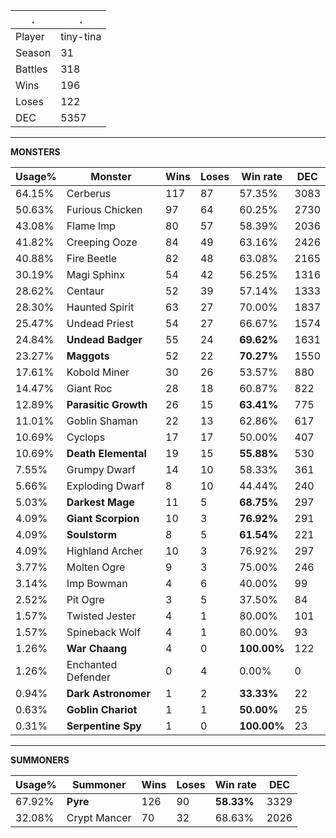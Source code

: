 .|.
|-|-
Player|tiny-tina
Season|31
Battles|318
Wins|196
Loses|122
DEC|5357

---
**MONSTERS**

Usage%|Monster|Wins|Loses|Win rate|DEC|
-|-|-|-|-|-|
64.15%|Cerberus|117|87|57.35%|3083|
50.63%|Furious Chicken|97|64|60.25%|2730|
43.08%|Flame Imp|80|57|58.39%|2036|
41.82%|Creeping Ooze|84|49|63.16%|2426|
40.88%|Fire Beetle|82|48|63.08%|2165|
30.19%|Magi Sphinx|54|42|56.25%|1316|
28.62%|Centaur|52|39|57.14%|1333|
28.30%|Haunted Spirit|63|27|70.00%|1837|
25.47%|Undead Priest|54|27|66.67%|1574|
24.84%|**Undead Badger**|55|24|**69.62%**|1631|
23.27%|**Maggots**|52|22|**70.27%**|1550|
17.61%|Kobold Miner|30|26|53.57%|880|
14.47%|Giant Roc|28|18|60.87%|822|
12.89%|**Parasitic Growth**|26|15|**63.41%**|775|
11.01%|Goblin Shaman|22|13|62.86%|617|
10.69%|Cyclops|17|17|50.00%|407|
10.69%|**Death Elemental**|19|15|**55.88%**|530|
7.55%|Grumpy Dwarf|14|10|58.33%|361|
5.66%|Exploding Dwarf|8|10|44.44%|240|
5.03%|**Darkest Mage**|11|5|**68.75%**|297|
4.09%|**Giant Scorpion**|10|3|**76.92%**|291|
4.09%|**Soulstorm**|8|5|**61.54%**|221|
4.09%|Highland Archer|10|3|76.92%|297|
3.77%|Molten Ogre|9|3|75.00%|246|
3.14%|Imp Bowman|4|6|40.00%|99|
2.52%|Pit Ogre|3|5|37.50%|84|
1.57%|Twisted Jester|4|1|80.00%|101|
1.57%|Spineback Wolf|4|1|80.00%|93|
1.26%|**War Chaang**|4|0|**100.00%**|122|
1.26%|Enchanted Defender|0|4|0.00%|0|
0.94%|**Dark Astronomer**|1|2|**33.33%**|22|
0.63%|**Goblin Chariot**|1|1|**50.00%**|25|
0.31%|**Serpentine Spy**|1|0|**100.00%**|23|

---
**SUMMONERS**

Usage%|Summoner|Wins|Loses|Win rate|DEC|
-|-|-|-|-|-|
67.92%|**Pyre**|126|90|**58.33%**|3329|
32.08%|Crypt Mancer|70|32|68.63%|2026|

